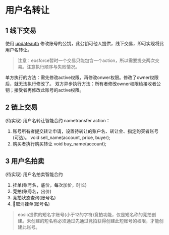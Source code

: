 # 用户名转让

## 1 线下交易

使用 [updateauth](zh-cn/contract/eosio.bios/updateauth.md) 修改账号的公钥，此公钥可他人提供，线下交易，即可实现将此用户名转让。

> 注意：eosforce暂时一个交易只能包含一个action，所以需要提交两次交易。注意执行顺序与失败情况。

单方执行的方法：需先修改active权限，再修改onwer权限。修改了owner权限后，就无法执行修改了。
双方异步执行方法：所有者修改owner权限给接收者公钥；接受者再修改此账号的active权限。


## 2 链上交易

(待实现)
用户名转让智能合约 nametransfer
action：
1. 账号所有者提交转让申请，设置待转让的账户名、转让金、指定购买者账号(可选)。
void sell_name(account, price, buyer);
2. 购买者执行购买转让
void buy_name(account);


## 3 用户名拍卖

(待实现)
用户名拍卖智能合约
1. 挂单(账号名，底价，每次加价，时长)
2. 竞拍(账号名，出价)
3. 竞拍状态查询(账号名)
4. 取消挂单(账号名)


> eosio提供的短名字账号(小于12的字符)竞拍功能，仅是短名称的竞拍创建。未创建的短名称必须通过先通过竞拍获得创建此短账号的权限，才能创建此账号。